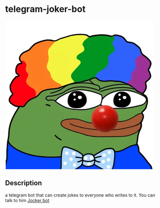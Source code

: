 # telegram-joker-bot


![](./assets/avatar.webp)

## Description

a telegram bot that can create jokes to everyone who writes to it.
You can talk to him [Jocker bot](https://t.me/JokesUltra_bot)
